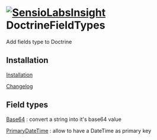 [![SensioLabsInsight](https://insight.sensiolabs.com/projects/7b03bd73-e269-49b5-af50-a3b0579814be/big.png)](https://insight.sensiolabs.com/projects/7b03bd73-e269-49b5-af50-a3b0579814be)
DoctrineFieldTypes
==================

Add fields type to Doctrine

Installation
------------

[Installation](Documentation/Installation.md)

[Changelog](Documentation/changelog.md)

Field types
-----------

[Base64](Documentation/Base64.md) : convert a string into it's base64 value

[PrimaryDateTime](Documentation/PrimaryDateTime.md) : allow to have a DateTime as primary key
